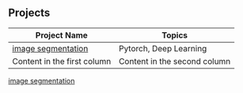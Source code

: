 ## Projects
Project Name | Topics
------------ | -------------
[image segmentation](https://github.com/csarmie4/Data_Science/blob/main/Projects/Deep_Learning/image_segmentation.ipynb) | Pytorch, Deep Learning
Content in the first column | Content in the second column
[image segmentation](https://github.com/csarmie4/Data_Science/blob/main/Projects/Deep_Learning/image_segmentation.ipynb)